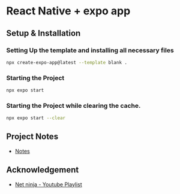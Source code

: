 # React Native + expo app

## Setup & Installation

### Setting Up the template and installing all necessary files
```bash
npx create-expo-app@latest --template blank .
```

### Starting the Project

```bash
npx expo start
```
### Starting the Project while clearing the cache.

```bash
npx expo start --clear
```

## Project Notes
 - [Notes](./PROJECT-NOTES.md)

## Acknowledgement

- [Net ninja - Youtube Playlist](https://www.youtube.com/playlist?list=PL4cUxeGkcC9hNTz3sxqGTfxAwU-DIHJd2)
